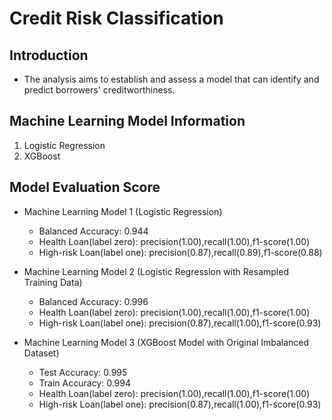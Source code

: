 # Credit Risk Classification

## Introduction
- The analysis aims to establish and assess a model that can identify and predict borrowers' creditworthiness.

## Machine Learning Model Information
1. Logistic Regression
2. XGBoost

## Model Evaluation Score
* Machine Learning Model 1 (Logistic Regression)
  * Balanced Accuracy: 0.944
  * Health Loan(label zero): precision(1.00),recall(1.00),f1-score(1.00)
  * High-risk Loan(label one): precision(0.87),recall(0.89),f1-score(0.88)

* Machine Learning Model 2 (Logistic Regression with Resampled Training Data)
  * Balanced Accuracy: 0.996
  * Health Loan(label zero): precision(1.00),recall(1.00),f1-score(1.00)
  * High-risk Loan(label one): precision(0.87),recall(1.00),f1-score(0.93)

* Machine Learning Model 3 (XGBoost Model with Original Imbalanced Dataset)
  * Test Accuracy: 0.995
  * Train Accuracy: 0.994
  * Health Loan(label zero): precision(1.00),recall(1.00),f1-score(1.00)
  * High-risk Loan(label one): precision(0.87),recall(1.00),f1-score(0.93)

